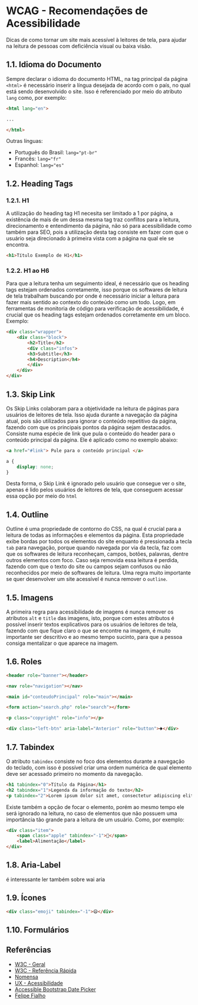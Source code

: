 # WCAG - Recomendações de Acessibilidade
Dicas de como tornar um site mais acessível à leitores de tela, para ajudar na leitura de pessoas com deficiência visual ou baixa visão.

## 1.1. Idioma do Documento
Sempre declarar o idioma do documento HTML, na tag principal da página `<html>` é necessário inserir a língua desejada de acordo com o país, no qual está sendo desenvolvido o site. Isso é referenciado por meio do atributo `lang` como, por exemplo:

```html
<html lang="en">

...

</html>
```
Outras línguas:

* Português do Brasil: `lang="pt-br"`
* Francês: `lang="fr"`
* Espanhol: `lang="es"`

## 1.2. Heading Tags
### 1.2.1. H1
A utilização do heading tag H1 necesita ser limitado a 1 por página, a existência de mais de um dessa mesma tag traz conflitos para a leitura, direcionamento e entendimento da página, não só para acessibilidade como também para SEO, pois a utilização desta tag consiste em fazer com que o usuário seja direcionado à primeira vista com a página na qual ele se encontra.

```html
<h1>Título Exemplo de H1</h1>
```
### 1.2.2. H1 ao H6
Para que a leitura tenha um seguimento ideal, é necessário que os heading tags estejam ordenados corretamente, isso porque os softwares de leitura de tela trabalham buscando por onde é necessário iniciar a leitura para fazer mais sentido ao contexto do conteúdo como um todo. Logo, em ferramentas de monitoria de código para verificação de acessibilidade, é crucial que os heading tags estejam ordenados corretamente em um bloco. Exemplo:

```html
<div class="wrapper">
    <div class="block">
        <h2>Title</h2>
        <div class="infos">
        <h3>Subtitle</h3>
        <h4>Description</h4>
        </div>
    </div>
</div>
```
## 1.3. Skip Link
Os Skip Links colaboram para a objetividade na leitura de páginas para usuários de leitores de tela. Isso ajuda durante a navegação da página atual, pois são utilizados para ignorar o conteúdo repetitivo da página, fazendo com que os principais pontos da página sejam destacados.
Consiste numa espécie de link que pula o conteúdo do header para o conteúdo principal da página.
Ele é aplicado como no exemplo abaixo:

```html
<a href="#link"> Pule para o conteúdo principal </a>
```

```css
a {
    display: none;
}
```
Desta forma, o Skip Link é ignorado pelo usuário que consegue ver o site, apenas é lido pelos usuários de leitores de tela, que conseguem acessar essa opção por meio do `html`

## 1.4. Outline
Outline é uma propriedade de contorno do CSS, na qual é crucial para a leitura de todas as informações e elementos da página. Esta propriedade exibe bordas por todos os elementos do site enquanto é pressionada a tecla `tab` para navegação, porque quando navegada por via da tecla, faz com que os softwares de leitura reconheçam, campos, botões, palavras, dentre outros elementos com foco.
Caso seja removida essa leitura é perdida, fazendo com que o texto do site ou campos sejam confusos ou não reconhecidos por meio de softwares de leitura.
Uma regra muito importante se quer desenvolver um site acessível é nunca remover o `outline`.

## 1.5. Imagens
A primeira regra para acessibilidade de imagens é nunca remover os atributos `alt` e `title` das imagens, isto, porque com estes atributos é possível inserir textos explicativos para os usuários de leitores de tela, fazendo com que fique claro o que se encontre na imagem, é muito importante ser descritivo e ao mesmo tempo sucinto, para que a pessoa consiga mentalizar o que aparece na imagem.

## 1.6. Roles
```html
<header role="banner"></header>

<nav role="navigation"></nav>

<main id="conteudoPrincipal" role="main"></main>

<form action="search.php" role="search"></form>

<p class="copyright" role="info"></p>

<div class="left-btn" aria-label="Anterior" role="button">🢂</div>
```

## 1.7. Tabindex
O atributo `tabindex` consiste no foco dos elementos durante a navegação do teclado, com isso é possível criar uma ordem numérica de qual elemento deve ser acessado primeiro no momento da navegação.

```html
<h1 tabindex="0">Título da Página</h1>
<h2 tabindex="1">Legenda da informação do texto</h2>
<p tabindex="2">Lorem ipsum dolor sit amet, consectetur adipiscing elit. Quisque eget lobortis est. Sed bibendum, neque in imperdiet aliquam, purus leo viverra sem, a sodales diam urna sed ex. Praesent ac sapien non ipsum egestas vulputate. </p>
```

Existe também a opção de focar o elemento, porém ao mesmo tempo ele será ignorado na leitura, no caso de elementos que não possuem uma importância tão grande para a leitura de um usuário. Como, por exemplo:

```html
<div class="item">
    <span class="apple" tabindex="-1">🍎</span>
    <label>Alimentação</label>
</div>
```
## 1.8. Aria-Label
é interessante ler também sobre wai aria
## 1.9. Ícones
```html
<div class="emoji" tabindex="-1">😄</div>
```
## 1.10. Formulários

## Referências
* [W3C - Geral](https://www.w3.org/TR/WCAG20/)
* [W3C - Referência Rápida](https://www.w3.org/WAI/WCAG20/quickref/)
* [Nomensa](https://www.nomensa.com/blog/2004/what-are-skip-links)
* [UX - Acessibilidade](https://ux.sapo.pt/acessibilidade/)
* [Accessible Bootstrap Date Picker](http://eureka2.github.io/ab-datepicker/)
* [Felipe Fialho](https://www.felipefialho.com/blog/2016/sobre-wai-aria-acessibilidade-e-semantica)